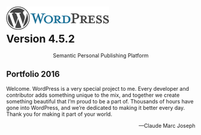 <!DOCTYPE html>
<html>
<head>
	<meta name="viewport" content="width=device-width" />
	<meta http-equiv="Content-Type" content="text/html; charset=utf-8" />
	<title>WordPress &#8250; ReadMe</title>
	<link rel="stylesheet" href="wp-admin/css/install.css?ver=20100228" type="text/css" />
</head>
<body>
<h1 id="logo">
	<a href="https://wordpress.org/"><img alt="WordPress" src="wp-admin/images/wordpress-logo.png" /></a>
	<br /> Version 4.5.2
</h1>
<p style="text-align: center">Semantic Personal Publishing Platform</p>

<h2>Portfolio 2016</h2>
<p>Welcome. WordPress is a very special project to me. Every developer and contributor adds something unique to the mix, and together we create something beautiful that I&#8217;m proud to be a part of. Thousands of hours have gone into WordPress, and we&#8217;re dedicated to making it better every day. Thank you for making it part of your world.</p>
<p style="text-align: right">&#8212;Claude Marc Joseph</p>

</body>
</html>
